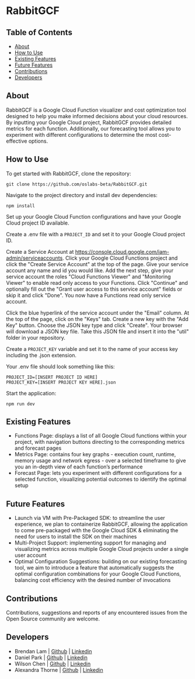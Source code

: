# RabbitGCF

## Table of Contents

- [About](#about)
- [How to Use](#how-to-use)
- [Existing Features](#existing-features)
- [Future Features](#future-features)
- [Contributions](#contributions)
- [Developers](#developers)

## About

RabbitGCF is a Google Cloud Function visualizer and cost optimization tool designed to help you make informed decisions about your cloud resources. By inputting your Google Cloud project, RabbitGCF provides detailed metrics for each function. Additionally, our forecasting tool allows you to experiment with different configurations to determine the most cost-effective options.

## How to Use

To get started with RabbitGCF, clone the repository:

`git clone https://github.com/oslabs-beta/RabbitGCF.git`

Navigate to the project directory and install dev dependencies:

`npm install`

Set up your Google Cloud Function configurations and have your Google Cloud project ID available. 

Create a .env file with a `PROJECT_ID` and set it to your Google Cloud project ID.

Create a Service Account at https://console.cloud.google.com/iam-admin/serviceaccounts. Click your Google Cloud Functions project and click the "Create Service Account" at the top of the page. Give your service account any name and id you would like. Add the next step, give your service account the roles "Cloud Functions Viewer" and "Monitoring Viewer" to enable read only access to your Functions. Click "Continue" and optionally fill out the "Grant user access to this service account" fields or skip it and click "Done". You now have a Functions read only service account. 

Click the blue hyperlink of the service account under the "Email" column. At the top of the page, click on the "Keys" tab. Create a new key with the "Add Key" button. Choose the JSON key type and click "Create". Your browser will download a JSON key file. Take this JSON file and insert it into the "util" folder in your repository.

Create a `PROJECT_KEY` variable and set it to the name of your access key including the .json extension. 

Your .env file should look something like this:
```
PROJECT_ID=[INSERT PROJECT ID HERE]
PROJECT_KEY=[INSERT PROJECT KEY HERE].json
```

Start the application:

`npm run dev`

## Existing Features

- Functions Page: displays a list of all Google Cloud functions within your project, with navigation buttons directing to the corresponding metrics and forecast pages
- Metrics Page: contains four key graphs - execution count, runtime, memory usage and network egress - over a selected timeframe to give you an in-depth view of each function’s performance
- Forecast Page: lets you experiment with different configurations for a selected function, visualizing potential outcomes to identify the optimal setup

## Future Features

- Launch via VM with Pre-Packaged SDK: to streamline the user experience, we plan to containerize RabbitGCF, allowing the application to come pre-packaged with the Google Cloud SDK & eliminating the need for users to install the SDK on their machines
- Multi-Project Support: implementing support for managing and visualizing metrics across multiple Google Cloud projects under a single user account
- Optimal Configuration Suggestions: building on our existing forecasting tool, we aim to introduce a feature that automatically suggests the optimal configuration combinations for your Google Cloud Functions, balancing cost efficiency with the desired number of invocations

## Contributions

Contributions, suggestions and reports of any encountered issues from the Open Source community are welcome.

## Developers

- Brendan Lam | [Github](https://github.com/gitbrendanlam) | [Linkedin](https://www.linkedin.com/in/brendanlam/)
- Daniel Park | [Github](https://github.com/dpark001) | [Linkedin](https://www.linkedin.com/in/dpark001/)
- Wilson Chen | [Github](https://github.com/Wilson7chen) | [Linkedin](https://www.linkedin.com/in/wilson7chen/)
- Alexandra Thorne | [Github](https://github.com/AlexaThr) | [Linkedin](http://linkedin.com/in/alexathorne)
